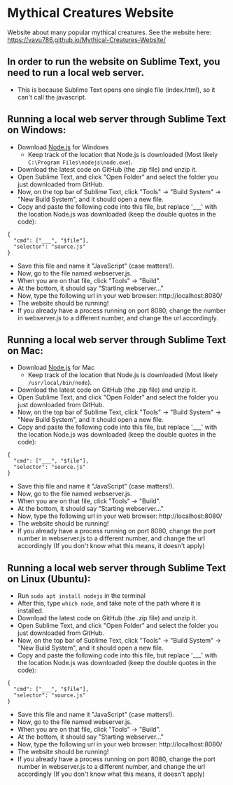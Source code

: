 # Mythical Creatures Website
Website about many popular mythical creatures.
See the website here: https://vavu786.github.io/Mythical-Creatures-Website/
## In order to run the website on Sublime Text, you need to run a local web server.
* This is because Sublime Text opens one single file (index.html), so it can't call the javascript.
## Running a local web server through Sublime Text on Windows:
* Download [Node.js](https://nodejs.org/en/download/) for Windows
    * Keep track of the location that Node.js is downloaded (Most likely ```C:\Program Files\nodejs\node.exe```).
* Download the latest code on GitHub (the .zip file) and unzip it.
* Open Sublime Text, and click "Open Folder" and select the folder you just downloaded from GitHub.
* Now, on the top bar of Sublime Text, click "Tools" -> "Build System" -> "New Build System", and it should open a new file. 
* Copy and paste the following code  into this file, but replace '___' with the location Node.js was downloaded (keep the double quotes in the code):
```
{
  "cmd": ["___", "$file"],
  "selector": "source.js"
}
```
* Save this file and name it "JavaScript" (case matters!).
* Now, go to the file named webserver.js.
* When you are on that file, click "Tools" -> "Build".
* At the bottom, it should say "Starting webserver..."
* Now, type the following url in your web browser: http://localhost:8080/
* The website should be running!
* If you already have a process running on port 8080, change the number in webserver.js to a different number, and change the url accordingly. 
## Running a local web server through Sublime Text on Mac:
* Download [Node.js](https://nodejs.org/en/download/) for Mac
  * Keep track of the location that Node.js is downloaded (Most likely ```/usr/local/bin/node```).
* Download the latest code on GitHub (the .zip file) and unzip it.
* Open Sublime Text, and click "Open Folder" and select the folder you just downloaded from GitHub.
* Now, on the top bar of Sublime Text, click "Tools" -> "Build System" -> "New Build System", and it should open a new file.
* Copy and paste the following code  into this file, but replace '___' with the location Node.js was downloaded (keep the double quotes in the code):
```
{
  "cmd": ["___", "$file"],
  "selector": "source.js"
}
```
* Save this file and name it "JavaScript" (case matters!).
* Now, go to the file named webserver.js.
* When you are on that file, click "Tools" -> "Build".
* At the bottom, it should say "Starting webserver..."
* Now, type the following url in your web browser: http://localhost:8080/
* The website should be running!
* If you already have a process running on port 8080, change the port number in webserver.js to a different number, and change the url accordingly (If you don't know what this means, it doesn't apply)
## Running a local web server through Sublime Text on Linux (Ubuntu):
* Run ```sudo apt install nodejs``` in the terminal
* After this, type ```which node```, and take note of the path where it is installed.
* Download the latest code on GitHub (the .zip file) and unzip it.
* Open Sublime Text, and click "Open Folder" and select the folder you just downloaded from GitHub.
* Now, on the top bar of Sublime Text, click "Tools" -> "Build System" -> "New Build System", and it should open a new file.
* Copy and paste the following code  into this file, but replace '___' with the location Node.js was downloaded (keep the double quotes in the code):
```
{
  "cmd": ["___", "$file"],
  "selector": "source.js"
}
```
* Save this file and name it "JavaScript" (case matters!).
* Now, go to the file named webserver.js.
* When you are on that file, click "Tools" -> "Build".
* At the bottom, it should say "Starting webserver..."
* Now, type the following url in your web browser: http://localhost:8080/
* The website should be running!
* If you already have a process running on port 8080, change the port number in webserver.js to a different number, and change the url accordingly (If you don't know what this means, it doesn't apply)
